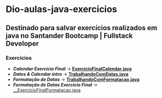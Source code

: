 # Dio-aulas-java-exercicios

## Destinado para salvar exercícios realizados em java no Santander Bootcamp | Fullstack Developer

### __Exercícios__

* ___Calendar Exercicio Final___ -> [__ExercicioFinalCalendar.java__](https://github.com/Henrique-dSGP/Dio-aulas-java-exercicios/blob/master/dio/aula/java/exercicios/ExercicioFinalCalendar.java)
* ___Dates & Calendar intro___ -> [__TrabalhandoComDatas.java__](https://github.com/Henrique-dSGP/Dio-aulas-java-exercicios/blob/master/dio/aula/java/exercicios/TrabalhandoComDatas.java)
* ___Formatação de Datas___ -> [__TrabalhandoComFormatacao.java__](https://github.com/Henrique-dSGP/Dio-aulas-java-exercicios/blob/master/dio/aula/java/exercicios/TrabalhandoComFormatacao.java)
* ___Formatação de Datas Exercicio Final___ -> [__ExercicioFinalFormatacao.java](https://github.com/Henrique-dSGP/Dio-aulas-java-exercicios/blob/master/dio/aula/java/exercicios/TrabalhandoComFormatacao.java)
